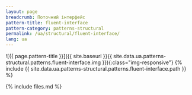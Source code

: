 ```yaml
---
layout: page
breadcrumb: Поточний інтерфейс
pattern-title: fluent-interface
pattern-category: patterns-structural
permalink: /ua/structural/fluent-interface/
lang: ua
---
```


![{{ page.pattern-title }}]({{ site.baseurl }}{{ site.data.ua.patterns-structural.patterns.fluent-interface.img }}){:class="img-responsive"}
{% include {{ site.data.ua.patterns-structural.patterns.fluent-interface.path }} %}

{% include files.md %}
